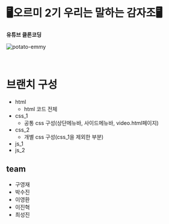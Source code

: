 # 🖥️오르미 2기 우리는 말하는 감자조🖥️
  <b>유튜브 클론코딩</b>

![potato-emmy](https://github.com/Leeeyounghwan/youtube_clone_potato/assets/129285372/8b564236-d129-4fa5-8995-3ed96a430263)

 <br>

# 브랜치 구성
 - html
     - html 코드 전체
 - css_1
     - 공통 css 구성(상단메뉴바, 사이드메뉴바, video.html페이지)
 - css_2
     - 개별 css 구성(css_1을 제외한 부분)
 - js_1
 - js_2

## team
 - 구영재
 - 박수진
 - 이영환
 - 이진혁
 - 최성진
